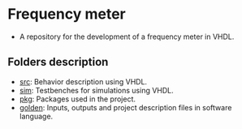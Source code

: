 # Frequency meter
  * A repository for the development of a frequency meter in VHDL.

## Folders description

 * [src](src): Behavior description using VHDL.
 * [sim](sim): Testbenches for simulations using VHDL.
 * [pkg](pkg): Packages used in the project.
 * [golden](golden): Inputs, outputs and project description files in software language.
